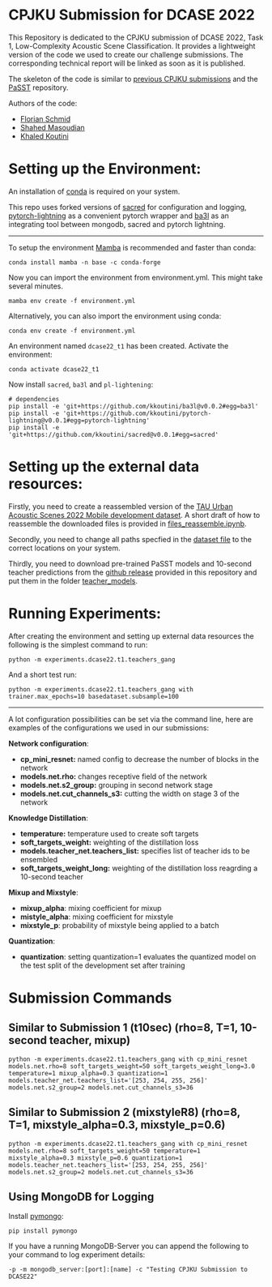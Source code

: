 # CPJKU Submission for DCASE 2022

This Repository is dedicated to the CPJKU submission of DCASE 2022, Task 1, Low-Complexity Acoustic Scene Classification. It provides a lightweight version of the code we used to create our challenge submissions. The corresponding technical report will be linked as soon as it is published.

The skeleton of the code is similar to [previous CPJKU submissions](https://github.com/kkoutini/cpjku_dcase20) and the [PaSST](https://github.com/kkoutini/PaSST) repository.

Authors of the code:
- [Florian Schmid](https://github.com/fschmid56/)
- [Shahed Masoudian](https://github.com/ShawMask)
- [Khaled Koutini](https://github.com/kkoutini) 


# Setting up the Environment:


An installation of [conda](https://docs.conda.io/en/latest/miniconda.html) is required on your system.

This repo uses forked versions of [sacred](https://github.com/kkoutini/sacred) for configuration and logging, [pytorch-lightning](https://github.com/kkoutini/pytorch-lightning) as a convenient pytorch wrapper and [ba3l](https://github.com/kkoutini/ba3l) as an integrating tool 
between mongodb, sacred and pytorch lightning.

-----------------------

To setup the environment [Mamba](https://github.com/mamba-org/mamba) is recommended and faster than conda:


```
conda install mamba -n base -c conda-forge
```

Now you can import the environment from environment.yml. This might take several minutes.

```
mamba env create -f environment.yml
```

Alternatively, you can also import the environment using conda:

```
conda env create -f environment.yml
```

An environment named `dcase22_t1` has been created. Activate the environment:

```
conda activate dcase22_t1
```


Now install `sacred`, `ba3l` and `pl-lightening`:

```shell
# dependencies
pip install -e 'git+https://github.com/kkoutini/ba3l@v0.0.2#egg=ba3l'
pip install -e 'git+https://github.com/kkoutini/pytorch-lightning@v0.0.1#egg=pytorch-lightning'
pip install -e 'git+https://github.com/kkoutini/sacred@v0.0.1#egg=sacred' 
```

# Setting up the external data resources:

Firstly, you need to create a reassembled version of the [TAU Urban Acoustic Scenes 2022 Mobile development dataset](https://zenodo.org/record/6337421#.YrQaohuxVhE). A short draft of how to reassemble the downloaded files is provided in [files_reassemble.ipynb](files_reassemble.ipynb).

Secondly, you need to change all paths specfied in the [dataset file](datasets/dcase22/dcase22t1.py) to the correct locations on your system.

Thirdly, you need to download pre-trained PaSST models and 10-second teacher predictions from the [github release](https://github.com/CPJKU/cpjku_dcase22/releases/tag/v0.0.1) provided in this repository and put them in the folder [teacher_models](teacher_models).

# Running Experiments:

After creating the environment and setting up external data resources the following is the simplest command to run:

```
python -m experiments.dcase22.t1.teachers_gang
```
And a short test run:

```
python -m experiments.dcase22.t1.teachers_gang with trainer.max_epochs=10 basedataset.subsample=100
```

-----------------------

A lot configuration possibilities can be set via the command line, here are examples of the configurations we used in our submissions:

**Network configuration**:

- **cp_mini_resnet:** named config to decrease the number of blocks in the network
- **models.net.rho:** changes receptive field of the network
- **models.net.s2_group:** grouping in second network stage
- **models.net.cut_channels_s3:** cutting the width on stage 3 of the network

**Knowledge Distillation**:

- **temperature:** temperature used to create soft targets
- **soft_targets_weight:** weighting of the distillation loss
- **models.teacher_net.teachers_list:** specifies list of teacher ids to be ensembled
- **soft_targets_weight_long:** weighting of the distillation loss reagrding a 10-second teacher

**Mixup and Mixstyle**:

- **mixup_alpha**: mixing coefficient for mixup
- **mistyle_alpha**: mixing coefficient for mixstyle
- **mixstyle_p**: probability of mixstyle being applied to a batch

**Quantization**:

- **quantization**: setting quantization=1 evaluates the quantized model on the test split of the development set after training


# Submission Commands

## Similar to Submission 1 (t10sec) (rho=8, T=1, 10-second teacher, mixup) 
```
python -m experiments.dcase22.t1.teachers_gang with cp_mini_resnet models.net.rho=8 soft_targets_weight=50 soft_targets_weight_long=3.0 temperature=1 mixup_alpha=0.3 quantization=1 models.teacher_net.teachers_list='[253, 254, 255, 256]' models.net.s2_group=2 models.net.cut_channels_s3=36 
```

## Similar to Submission 2 (mixstyleR8) (rho=8, T=1, mixstyle_alpha=0.3, mixstyle_p=0.6)

```
python -m experiments.dcase22.t1.teachers_gang with cp_mini_resnet models.net.rho=8 soft_targets_weight=50 temperature=1 mixstyle_alpha=0.3 mixstyle_p=0.6 quantization=1 models.teacher_net.teachers_list='[253, 254, 255, 256]' models.net.s2_group=2 models.net.cut_channels_s3=36 
```

## Using MongoDB for Logging

Install [pymongo](https://pypi.org/project/pymongo/):

```
pip install pymongo
```

If you have a running MongoDB-Server you can append the following to your command to log experiment details:

```
-p -m mongodb_server:[port]:[name] -c "Testing CPJKU Submission to DCASE22"
```








